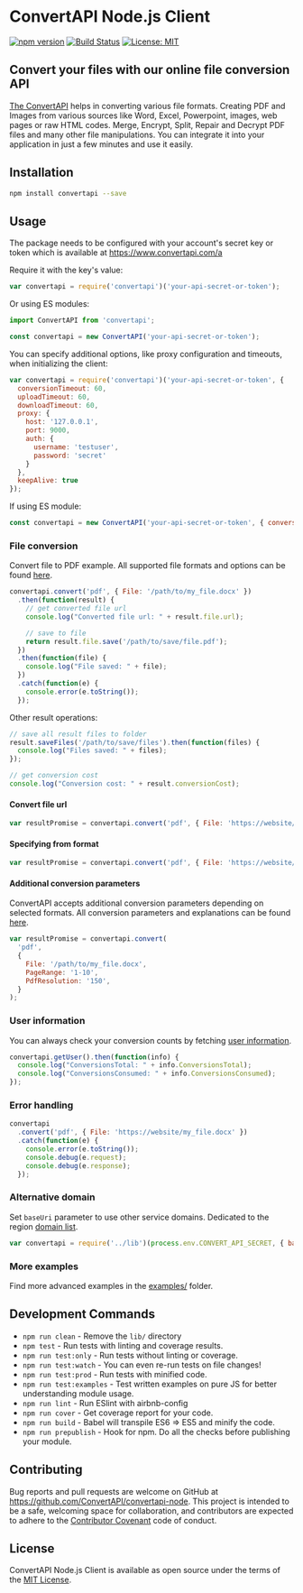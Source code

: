 # ConvertAPI Node.js Client

[![npm version](https://badge.fury.io/js/convertapi.svg)](https://badge.fury.io/js/convertapi)
[![Build Status](https://github.com/ConvertAPI/convertapi-node/actions/workflows/main.yml/badge.svg)](https://github.com/ConvertAPI/convertapi-node/actions)
[![License: MIT](https://img.shields.io/badge/License-MIT-blue.svg)](https://opensource.org/licenses/MIT)

## Convert your files with our online file conversion API

[The ConvertAPI](https://convertapi.com) helps in converting various file formats. Creating PDF and Images from various sources like Word, Excel, Powerpoint, images, web pages or raw HTML codes. Merge, Encrypt, Split, Repair and Decrypt PDF files and many other file manipulations. You can integrate it into your application in just a few minutes and use it easily.

## Installation

```sh
npm install convertapi --save
```

## Usage

The package needs to be configured with your account's secret key or token which is available at https://www.convertapi.com/a

Require it with the key's value:

```javascript
var convertapi = require('convertapi')('your-api-secret-or-token');
```

Or using ES modules:

```javascript
import ConvertAPI from 'convertapi';

const convertapi = new ConvertAPI('your-api-secret-or-token');
```

You can specify additional options, like proxy configuration and timeouts, when initializing the client:

```javascript
var convertapi = require('convertapi')('your-api-secret-or-token', {
  conversionTimeout: 60,
  uploadTimeout: 60,
  downloadTimeout: 60,
  proxy: {
    host: '127.0.0.1',
    port: 9000,
    auth: {
      username: 'testuser',
      password: 'secret'
    }
  },
  keepAlive: true
});
```

If using ES module:

```javascript
const convertapi = new ConvertAPI('your-api-secret-or-token', { conversionTimeout: 60 });
```

### File conversion

Convert file to PDF example. All supported file formats and options can be found
[here](https://www.convertapi.com/conversions).

```javascript
convertapi.convert('pdf', { File: '/path/to/my_file.docx' })
  .then(function(result) {
    // get converted file url
    console.log("Converted file url: " + result.file.url);

    // save to file
    return result.file.save('/path/to/save/file.pdf');
  })
  .then(function(file) {
    console.log("File saved: " + file);
  })
  .catch(function(e) {
    console.error(e.toString());
  });
```

Other result operations:

```javascript
// save all result files to folder
result.saveFiles('/path/to/save/files').then(function(files) {
  console.log("Files saved: " + files);
});

// get conversion cost
console.log("Conversion cost: " + result.conversionCost);
```

#### Convert file url

```javascript
var resultPromise = convertapi.convert('pdf', { File: 'https://website/my_file.docx' });
```

#### Specifying from format

```javascript
var resultPromise = convertapi.convert('pdf', { File: 'https://website/my_file' }, 'docx');
```

#### Additional conversion parameters

ConvertAPI accepts additional conversion parameters depending on selected formats. All conversion
parameters and explanations can be found [here](https://www.convertapi.com/conversions).

```javascript
var resultPromise = convertapi.convert(
  'pdf',
  {
    File: '/path/to/my_file.docx',
    PageRange: '1-10',
    PdfResolution: '150',
  }
);
```

### User information

You can always check your conversion counts by fetching [user information](https://www.convertapi.com/doc/user).

```javascript
convertapi.getUser().then(function(info) {
  console.log("ConversionsTotal: " + info.ConversionsTotal);
  console.log("ConversionsConsumed: " + info.ConversionsConsumed);
});
```

### Error handling

```javascript
convertapi
  .convert('pdf', { File: 'https://website/my_file.docx' })
  .catch(function(e) {
    console.error(e.toString());
    console.debug(e.request);
    console.debug(e.response);
  });
```

### Alternative domain

Set `baseUri` parameter to use other service domains. Dedicated to the region [domain list](https://www.convertapi.com/doc/servers-location).

```js
var convertapi = require('../lib')(process.env.CONVERT_API_SECRET, { baseUri: 'https://eu-v2.convertapi.com/' });
```

### More examples

Find more advanced examples in the [examples/](https://github.com/ConvertAPI/convertapi-node/tree/master/examples) folder.

## Development Commands

- `npm run clean` - Remove the `lib/` directory
- `npm test` - Run tests with linting and coverage results.
- `npm run test:only` - Run tests without linting or coverage.
- `npm run test:watch` - You can even re-run tests on file changes!
- `npm run test:prod` - Run tests with minified code.
- `npm run test:examples` - Test written examples on pure JS for better understanding module usage.
- `npm run lint` - Run ESlint with airbnb-config
- `npm run cover` - Get coverage report for your code.
- `npm run build` - Babel will transpile ES6 => ES5 and minify the code.
- `npm run prepublish` - Hook for npm. Do all the checks before publishing your module.

## Contributing

Bug reports and pull requests are welcome on GitHub at https://github.com/ConvertAPI/convertapi-node. This project is intended to be a safe, welcoming space for collaboration, and contributors are expected to adhere to the [Contributor Covenant](http://contributor-covenant.org) code of conduct.

## License

ConvertAPI Node.js Client is available as open source under the terms of the [MIT License](https://opensource.org/licenses/MIT).
